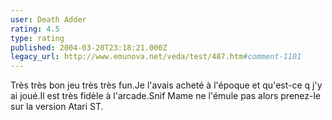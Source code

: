 ```yaml
---
user: Death Adder
rating: 4.5
type: rating
published: 2004-03-20T23:18:21.000Z
legacy_url: http://www.emunova.net/veda/test/487.htm#comment-1101
---
```

Très très bon jeu très très fun.Je l'avais acheté à l'époque et qu'est-ce q j'y ai joué.Il est très fidèle à l'arcade.Snif Mame ne l'émule pas alors prenez-le sur la version Atari ST.